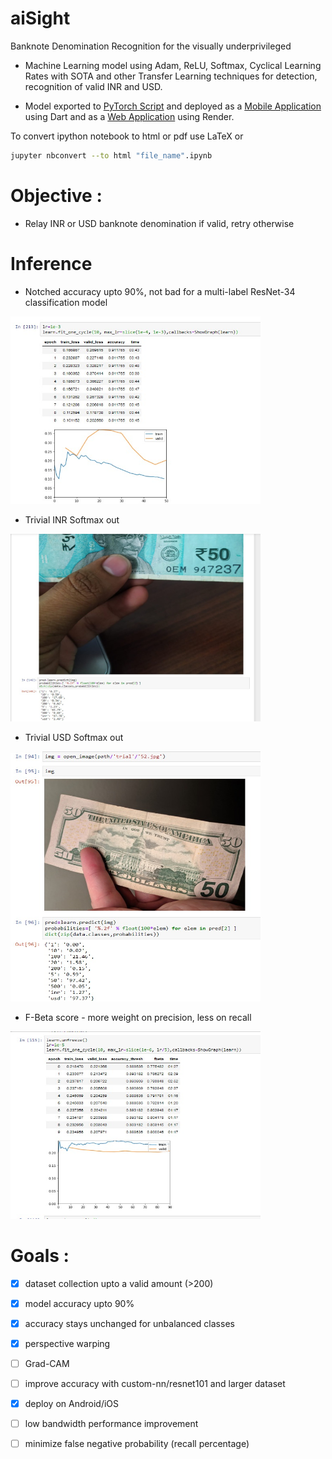 # aiSight
Banknote Denomination Recognition for the visually underprivileged

* Machine Learning model using Adam, ReLU, Softmax, Cyclical Learning Rates with SOTA and other Transfer Learning techniques for detection, recognition of valid INR and USD.

* Model exported to [PyTorch Script](https://drive.google.com/uc?export=download&id=1q6Yk4zLA1sk0vcFF1m6Z9v5_2_dXSFIj) and deployed as a [Mobile Application](https://github.com/mayhem-am/envision) using Dart and as a [Web Application](https://github.com/mayhem-am/vision) using Render.

To convert ipython notebook to html or pdf use LaTeX or
```bash
jupyter nbconvert --to html "file_name".ipynb
```

# Objective : 
* Relay INR or USD banknote denomination if valid, retry otherwise

# Inference

* Notched accuracy upto 90%, not bad for a multi-label ResNet-34 classification model
<img src="outs/2.jpg" width="400" height = "300">

* Trivial INR Softmax out
<img src="outs/4.jpg" width="400" height = "300">


* Trivial USD Softmax out
<img src="outs/1.jpg" width="400" height = "400">

* F-Beta score - more weight on precision, less on recall
<img src="outs/5.jpg" width="400" height = "300">

# Goals :

- [x] dataset collection upto a valid amount (>200)
- [x] model accuracy upto 90%
- [x] accuracy stays unchanged for unbalanced classes
- [x] perspective warping
- [ ] Grad-CAM
- [ ] improve accuracy with custom-nn/resnet101 and larger dataset
- [x] deploy on Android/iOS
- [ ] low bandwidth performance improvement
- [ ] minimize false negative probability (recall percentage)


